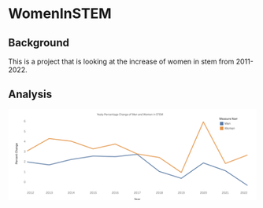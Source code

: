 # WomenInSTEM
## Background
This is a project that is looking at the increase of women in stem from 2011-2022.

## Analysis 
![percent change of women and men in stem from 2011 to 2022](https://github.com/kate-amsterdam/WomenInSTEM/blob/main/images/linegraph.png)